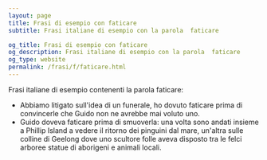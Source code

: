 ```yaml
---
layout: page
title: Frasi di esempio con faticare 
subtitle: Frasi italiane di esempio con la parola  faticare

og_title: Frasi di esempio con faticare 
og_description: Frasi italiane di esempio con la parola  faticare
og_type: website
permalink: /frasi/f/faticare.html
---
```


Frasi italiane di esempio contenenti la parola faticare:


- Abbiamo litigato sull'idea di un funerale, ho dovuto faticare prima di convincerle che Guido non ne avrebbe mai voluto uno.
- Guido doveva faticare prima di smuoverla: una volta sono andati insieme a Phillip Island a vedere il ritorno dei pinguini dal mare, un'altra sulle colline di Geelong dove uno scultore folle aveva disposto tra le felci arboree statue di aborigeni e animali locali.
